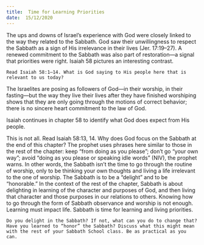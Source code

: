 ```yaml
---
title:  Time for Learning Priorities
date:  15/12/2020
---
```


The ups and downs of Israel’s experience with God were closely linked to the way they related to the Sabbath. God saw their unwillingness to respect the Sabbath as a sign of His irrelevance in their lives (Jer. 17:19–27). A renewed commitment to the Sabbath was also part of restoration—a signal that priorities were right. Isaiah 58 pictures an interesting contrast.

`Read Isaiah 58:1–14. What is God saying to His people here that is relevant to us today?`

The Israelites are posing as followers of God—in their worship, in their fasting—but the way they live their lives after they have finished worshiping shows that they are only going through the motions of correct behavior; there is no sincere heart commitment to the law of God.

Isaiah continues in chapter 58 to identify what God does expect from His people.

This is not all. Read Isaiah 58:13, 14. Why does God focus on the Sabbath at the end of this chapter? The prophet uses phrases here similar to those in the rest of the chapter: keep “from doing as you please”; don’t go “your own way”; avoid “doing as you please or speaking idle words” (NIV), the prophet warns. In other words, the Sabbath isn’t the time to go through the routine of worship, only to be thinking your own thoughts and living a life irrelevant to the one of worship. The Sabbath is to be a “delight” and to be “honorable.” In the context of the rest of the chapter, Sabbath is about delighting in learning of the character and purposes of God, and then living that character and those purposes in our relations to others. Knowing how to go through the form of Sabbath observance and worship is not enough. Learning must impact life. Sabbath is time for learning and living priorities.

`Do you delight in the Sabbath? If not, what can you do to change that? Have you learned to “honor” the Sabbath? Discuss what this might mean with the rest of your Sabbath School class. Be as practical as you can.`